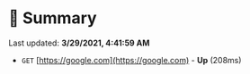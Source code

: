 # 📖 Summary
Last updated: **3/29/2021, 4:41:59 AM**

- `GET` [https://google.com](https://google.com) - **Up** (208ms)
